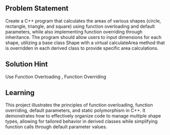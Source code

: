 
## Problem Statement
Create a C++ program that calculates the areas of various shapes (circle, rectangle, triangle, and square) using function overloading and default parameters, while also implementing function overriding through inheritance. The program should allow users to input dimensions for each shape, utilizing a base class Shape with a virtual calculateArea method that is overridden in each derived class to provide specific area calculations.
## Solution Hint
Use Function Overloading , Function Overriding
## Learning
This project illustrates the principles of function overloading, function overriding, default parameters, and static polymorphism in C++. It demonstrates how to effectively organize code to manage multiple shape types, allowing for tailored behavior in derived classes while simplifying function calls through default parameter values.